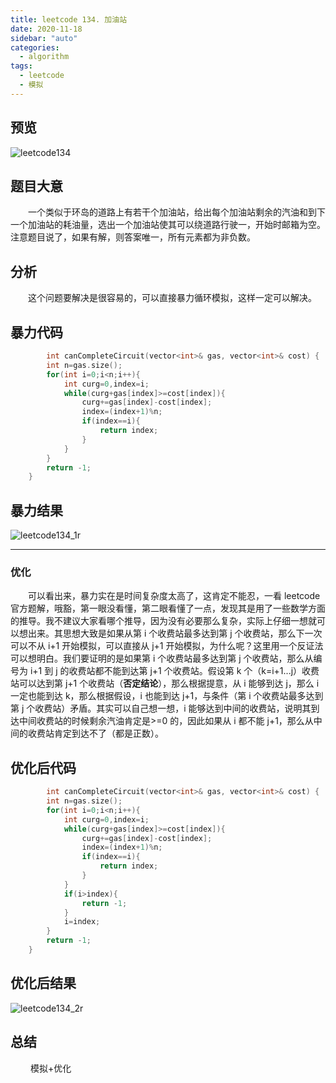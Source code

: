 ```yaml
---
title: leetcode 134. 加油站
date: 2020-11-18
sidebar: "auto"
categories:
  - algorithm
tags:
  - leetcode
  - 模拟
---
```


## 预览

<img :src="$withBase('/leetcodeImages/lc134.png')" alt="leetcode134">

## 题目大意

&emsp;&emsp;一个类似于环岛的道路上有若干个加油站，给出每个加油站剩余的汽油和到下一个加油站的耗油量，选出一个加油站使其可以绕道路行驶一，开始时邮箱为空。注意题目说了，如果有解，则答案唯一，所有元素都为非负数。

## 分析

&emsp;&emsp;这个问题要解决是很容易的，可以直接暴力循环模拟，这样一定可以解决。

## 暴力代码

```cpp
        int canCompleteCircuit(vector<int>& gas, vector<int>& cost) {
        int n=gas.size();
        for(int i=0;i<n;i++){
            int curg=0,index=i;
            while(curg+gas[index]>=cost[index]){
                curg+=gas[index]-cost[index];
                index=(index+1)%n;
                if(index==i){
                    return index;
                }
            }
        }
        return -1;
    }
```

## 暴力结果

<img :src="$withBase('/leetcodeImages/lc134_1r.png')" alt="leetcode134_1r">

---

### 优化

&emsp;&emsp;可以看出来，暴力实在是时间复杂度太高了，这肯定不能忍，一看 leetcode 官方题解，哦豁，第一眼没看懂，第二眼看懂了一点，发现其是用了一些数学方面的推导。我不建议大家看哪个推导，因为没有必要那么复杂，实际上仔细一想就可以想出来。其思想大致是如果从第 i 个收费站最多达到第 j 个收费站，那么下一次可以不从 i+1 开始模拟，可以直接从 j+1 开始模拟，为什么呢？这里用一个反证法可以想明白。我们要证明的是如果第 i 个收费站最多达到第 j 个收费站，那么从编号为 i+1 到 j 的收费站都不能到达第 j+1 个收费站。假设第 k 个（k=i+1...j）收费站可以达到第 j+1 个收费站（**否定结论**），那么根据提意，从 i 能够到达 j，那么 i 一定也能到达 k，那么根据假设，i 也能到达 j+1，与条件（第 i 个收费站最多达到第 j 个收费站）矛盾。其实可以自己想一想，i 能够达到中间的收费站，说明其到达中间收费站的时候剩余汽油肯定是>=0 的，因此如果从 i 都不能 j+1，那么从中间的收费站肯定到达不了（都是正数）。

## 优化后代码

```cpp
        int canCompleteCircuit(vector<int>& gas, vector<int>& cost) {
        int n=gas.size();
        for(int i=0;i<n;i++){
            int curg=0,index=i;
            while(curg+gas[index]>=cost[index]){
                curg+=gas[index]-cost[index];
                index=(index+1)%n;
                if(index==i){
                    return index;
                }
            }
            if(i>index){
                return -1;
            }
            i=index;
        }
        return -1;
    }
```

## 优化后结果

<img :src="$withBase('/leetcodeImages/lc134_2r.png')" alt="leetcode134_2r">

## 总结

&emsp;&emsp; 模拟+优化
